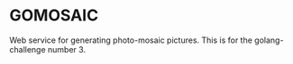 GOMOSAIC
========

Web service for generating photo-mosaic pictures. This is for the golang-challenge number 3.
